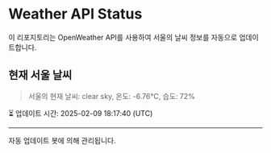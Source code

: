 
# Weather API Status

이 리포지토리는 OpenWeather API를 사용하여 서울의 날씨 정보를 자동으로 업데이트합니다.

## 현재 서울 날씨
> 서울의 현재 날씨: clear sky, 온도: -6.76°C, 습도: 72%

⏳ 업데이트 시간: 2025-02-09 18:17:40 (UTC)

---
자동 업데이트 봇에 의해 관리됩니다.

